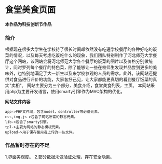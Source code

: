 # 食堂美食页面

**本作品为科技创新节作品**

### 简介
根据现在很多大学生在学校待了很长时间却依然没有吃遍学校餐厅的各种好吃的饭菜的情况，以及每天考虑吃饭吃什么的现象，我们团队特别制作了河北师范大学餐厅这个网站，该网站会将河北师范大学各个餐厅的饭菜的图片以及价格分别做统计，同时罗列每个餐厅的特色菜，除了能够让一些在校师生发现并品尝到更多的美味外，也特别地满足了大一新生以及来学校参观的人员的需求。此外，该网站还提供对食品进行评价的功能，大家各抒己见，让大家都能更真切的看到餐厅饭菜的真实"卖相"。
网站主要分为三个部分，美食介绍，食堂美食列表，主页。
本网站采用php为主要开发语言，使用smarty引擎作为MVC架构的优化。

**网站文件内容**
```
app->PHP文件域，包含model，controller等必备元素。
css,img,js->包含了网站所需的静态元素。
lib->包含了smarty引擎。
tpl->主要为网站的静态模板元素。
upload->用于保存使用者上传的一些文件。
```

### 作品暂时存在的不足
1.界面美观度。
2.部分数据未做验证处理，存在安全隐患。
